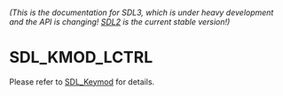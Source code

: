 ###### (This is the documentation for SDL3, which is under heavy development and the API is changing! [SDL2](https://wiki.libsdl.org/SDL2/) is the current stable version!)
# SDL_KMOD_LCTRL

Please refer to [SDL_Keymod](SDL_Keymod) for details.


